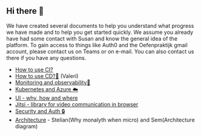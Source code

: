 ## Hi there 👋

<!--

**Here are some ideas to get you started:**

🙋‍♀️ A short introduction - what is your organization all about?
🌈 Contribution guidelines - how can the community get involved?
👩‍💻 Useful resources - where can the community find your docs? Is there anything else the community should know?
🍿 Fun facts - what does your team eat for breakfast?
🧙 Remember, you can do mighty things with the power of [Markdown](https://docs.github.com/github/writing-on-github/getting-started-with-writing-and-formatting-on-github/basic-writing-and-formatting-syntax)
-->

We have created several documents to help you understand what progress we have made and to help you get started quickly. We assume you already have had some contact with Susan and know the general idea of the platform. To gain access to things like Auth0 and the Oefenpraktijk gmail account, please contact us on Teams or on e-mail. You can also contact us there if you have any questions.

- [How to use CI?](/devops/ci.md "How to use CI?")
- [How to use CD?🧪](/devops/cd.md "How to use CD?🧪") (Valeri)
- [Monitoring and observability🔎](/devops/monitoring-and-observability.md "Monitoring and observability?🔎")
- [Kubernetes and Azure ☁️](https://github.com/De-Oefenpraktijk/Manifest-As-Code "Kubernetes and Azure ☁️")
- [UI - why, how and where](/UI/UI.md "UI - why, how and where")
- [Jitsi - library for video communication in browser](/UI/jitsi.md "Jitsi - library for video communication in browser ")
- [Security and Auth 🔒](/security/auth.md)
- [Architecture](/architecture/README.md) - Stelian(Why monalyth when micro) and Sem(Architecture diagram)

